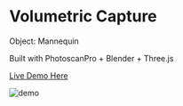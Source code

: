 # Volumetric Capture 

Object: Mannequin

Built with PhotoscanPro + Blender + Three.js

[Live Demo Here](https://cvalenzuela.github.io/alt_docs/volumetric_capture/)

![demo](/imgs/demo.png)



